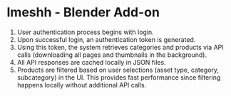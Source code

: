 # Imeshh - Blender Add-on

1. User authentication process begins with login.
2. Upon successful login, an authentication token is generated.
3. Using this token, the system retrieves categories and products via API calls (downloading all pages and thumbnails in the background).
4. All API responses are cached locally in JSON files.
5. Products are filtered based on user selections (asset type, category, subcategory) in the UI. This provides fast performance since filtering happens locally without additional API calls.